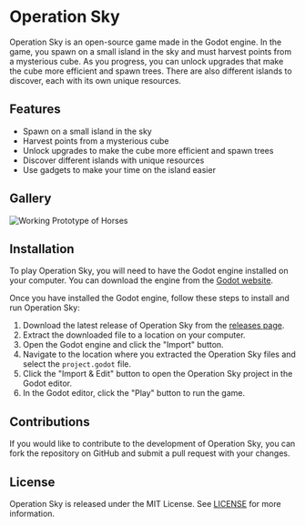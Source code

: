 # Operation Sky

Operation Sky is an open-source game made in the Godot engine. In the game, you spawn on a small island in the sky and must harvest points from a mysterious cube. As you progress, you can unlock upgrades that make the cube more efficient and spawn trees. There are also different islands to discover, each with its own unique resources.

## Features

*   Spawn on a small island in the sky
*   Harvest points from a mysterious cube
*   Unlock upgrades to make the cube more efficient and spawn trees
*   Discover different islands with unique resources
*   Use gadgets to make your time on the island easier

## Gallery
![Working Prototype of Horses](https://ninja.dog/LSrCep.png)

## Installation

To play Operation Sky, you will need to have the Godot engine installed on your computer. You can download the engine from the [Godot website](https://godotengine.org/).

Once you have installed the Godot engine, follow these steps to install and run Operation Sky:

1.  Download the latest release of Operation Sky from the [releases page](https://github.com/your-username/operation-sky/releases).
2.  Extract the downloaded file to a location on your computer.
3.  Open the Godot engine and click the "Import" button.
4.  Navigate to the location where you extracted the Operation Sky files and select the `project.godot` file.
5.  Click the "Import & Edit" button to open the Operation Sky project in the Godot editor.
6.  In the Godot editor, click the "Play" button to run the game.

## Contributions

If you would like to contribute to the development of Operation Sky, you can fork the repository on GitHub and submit a pull request with your changes.

## License

Operation Sky is released under the MIT License. See [LICENSE](LICENSE) for more information.